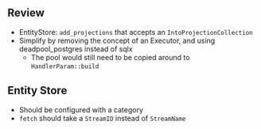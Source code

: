 ## Review
- EntityStore: `add_projections` that accepts an `IntoProjectionCollection`
- Simplify by removing the concept of an Executor, and using deadpool_postgres instead of sqlx
  - The pool would still need to be copied around to `HandlerParam::build`

## Entity Store
- Should be configured with a category
- `fetch` should take a `StreamID` instead of `StreamName`
